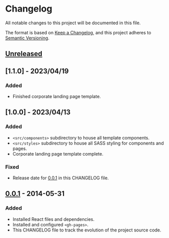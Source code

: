 # Changelog

All notable changes to this project will be documented in this file.

The format is based on [Keep a Changelog](https://keepachangelog.com/en/1.0.0/),
and this project adheres to [Semantic Versioning](https://semver.org/spec/v2.0.0.html).

## [Unreleased]

## [1.1.0] - 2023/04/19

### Added

- Finished corporate landing page template.

## [1.0.0] - 2023/04/13

### Added

- `<src/components>` subdirectory to house all template components.
- `<src/styles>` subdirectory to house all SASS styling for components and pages.
- Corporate landing page template complete.

### Fixed

- Release date for [0.0.1] in this CHANGELOG file.

## [0.0.1] - 2014-05-31

### Added

- Installed React files and dependencies.
- Installed and configured `<gh-pages>`.
- This CHANGELOG file to track the evolution of the project source code.

[unreleased]: https://github.com/ogre2/Omega//compare/v0.0.1...HEAD
[0.0.1]: https://github.com/ogre2/Omega//releases/tag/v0.0.1
